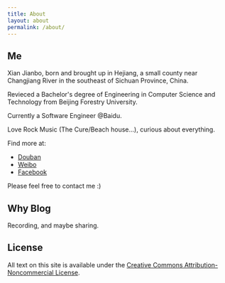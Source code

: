 ```yaml
---
title: About
layout: about
permalink: /about/
---
```


## Me
Xian Jianbo, born and brought up in Hejiang, a small county near Changjiang River in the southeast of Sichuan Province, China.

Revieced a Bachelor's degree of Engineering in Computer Science and Technology from Beijing Forestry University. 

Currently a Software Engineer @Baidu. 

Love Rock Music (The Cure/Beach house...), curious about everything.

Find more at: 
* [Douban](https://www.douban.com/people/129093748/)
* [Weibo](https://weibo.com/xianjianbo)
* [Facebook](https://www.facebook.com/jianbo.xian)

Please feel free to contact me :)

## Why Blog
Recording, and maybe sharing.

## License
All text on this site is available under the [Creative Commons Attribution-Noncommercial License](https://en.wikipedia.org/wiki/Creative_Commons_license).



